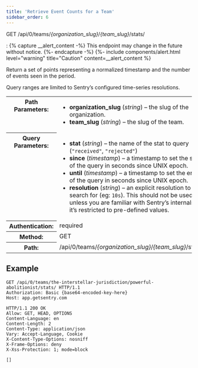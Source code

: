 ```yaml
---
title: 'Retrieve Event Counts for a Team'
sidebar_order: 6
---
```


GET /api/0/teams/_{organization_slug}_/_{team_slug}_/stats/

: {% capture __alert_content -%}
  This endpoint may change in the future without notice.
  {%- endcapture -%}
  {%- include components/alert.html
    level="warning"
    title="Caution"
    content=__alert_content
  %}

  Return a set of points representing a normalized timestamp and the number of events seen in the period.

  Query ranges are limited to Sentry’s configured time-series resolutions.

  <table class="table"><tbody valign="top"><tr><th>Path Parameters:</th><td><ul><li><strong>organization_slug</strong> (<em>string</em>) – the slug of the organization.</li><li><strong>team_slug</strong> (<em>string</em>) – the slug of the team.</li></ul></td></tr><tr><th>Query Parameters:</th><td><ul><li><strong>stat</strong> (<em>string</em>) – the name of the stat to query (<code class="docutils literal">"received"</code>, <code class="docutils literal">"rejected"</code>)</li><li><strong>since</strong> (<em>timestamp</em>) – a timestamp to set the start of the query in seconds since UNIX epoch.</li><li><strong>until</strong> (<em>timestamp</em>) – a timestamp to set the end of the query in seconds since UNIX epoch.</li><li><strong>resolution</strong> (<em>string</em>) – an explicit resolution to search for (eg: <code class="docutils literal">10s</code>). This should not be used unless you are familiar with Sentry’s internals as it’s restricted to pre-defined values.</li></ul></td></tr><tr><th>Authentication:</th><td>required</td></tr><tr><th>Method:</th><td>GET</td></tr><tr><th>Path:</th><td>/api/0/teams/<em>{organization_slug}</em>/<em>{team_slug}</em>/stats/</td></tr></tbody></table>

## Example

```http
GET /api/0/teams/the-interstellar-jurisdiction/powerful-abolitionist/stats/ HTTP/1.1
Authorization: Basic {base64-encoded-key-here}
Host: app.getsentry.com
```

```http
HTTP/1.1 200 OK
Allow: GET, HEAD, OPTIONS
Content-Language: en
Content-Length: 2
Content-Type: application/json
Vary: Accept-Language, Cookie
X-Content-Type-Options: nosniff
X-Frame-Options: deny
X-Xss-Protection: 1; mode=block

[]
```
